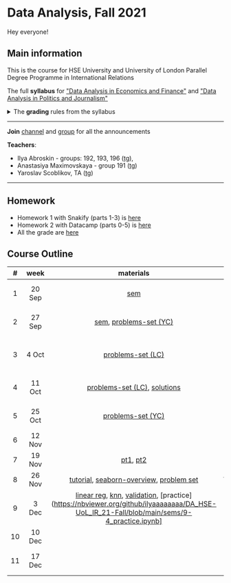 # Data Analysis, Fall 2021

Hey everyone!

## Main information
This is the course for HSE University and University of London Parallel Degree Programme in International Relations

The full **syllabus** for ["Data Analysis in Economics and Finance"](https://www.hse.ru/en/edu/courses/339492557) and ["Data Analysis in Politics and Journalism"](https://www.hse.ru/en/edu/courses/339493569)

<details>
  <summary>The <b>grading</b> rules from the syllabus</summary>
  
<ul>
<li>Final grade = <ul>
<li>Home Assignment (21%) - average grade for all HAs - check the details in each assignment</li>
<li>Midterm Lab (29%) - around midterm week</li>
<li>Final Lab (29%) - before exam week</li>
<li>Final Project (21%) - the last class</li>
<li>Class participation (10%) - an extra point</li>
</ul>
</li>
</ul>


  The final score will be transformed to the HSE regular scale according to the following rule:
<table>
<thead>
  <tr>
    <th>grade</th>
    <th>points</th>
  </tr>
</thead>
<tbody>
  <tr>
    <td>1</td>
    <td>0-19</td>
  </tr>
  <tr>
    <td>2</td>
    <td>20-29</td>
  </tr>
  <tr>
    <td>3</td>
    <td>30-39</td>
  </tr>
  <tr>
    <td>4</td>
    <td>40-49</td>
  </tr>
  <tr>
    <td>5</td>
    <td>50-59</td>
  </tr>
  <tr>
    <td>6</td>
    <td>60-69</td>
  </tr>
  <tr>
    <td>7</td>
    <td>70-79</td>
  </tr>
  <tr>
    <td>8</td>
    <td>80-89</td>
  </tr>
  <tr>
    <td>9</td>
    <td>90-95</td>
  </tr>
  <tr>
    <td>10</td>
    <td>96-110</td>
  </tr>
</tbody>
</table>

</details>

---

**Join** [channel](https://t.me/joinchat/gSz1wkHIrmxhOGIy) and [group](https://t.me/joinchat/9tWvbuL8O69hNTYy) for all the announcements

**Teachers**:
- Ilya Abroskin - groups: 192, 193, 196 ([tg](https://t.me/iiiiilllllyyyyyaaaa)),
- Anastasiya Maximovskaya - group 191 ([tg](https://t.me/anastasiyamaxx))
- Yaroslav Scoblikov, TA ([tg](https://t.me/Braye4))

---

## Homework
- Homework 1 with Snakify (parts 1-3) is [here](https://docs.google.com/document/d/1IBcjU1kV-99IvQJOqd12y5oCQdZ7YfsAYgn4PVq4f94/edit?usp=sharing)
- Homework 2 with Datacamp (parts 0-5) is [here](https://docs.google.com/document/d/1Y5qces0hnsWdadSinPY0qno0RyI4RIn0dEJ9cGS-DbI/edit)
- All the grade are [here](https://docs.google.com/spreadsheets/d/1MTfDHebUAxqkKTem64gvP_5dCQZcZAjtp1YEyAkS_Xo/edit#gid=0)

## Course Outline

|  # 	|  week  	| materials 	|          topic          	|
|:--:	|:------:	|:---------:	|:-----------------------:	|
| 1  	| 20 Sep 	| [sem](https://nbviewer.jupyter.org/github/ilyaaaaaaaa/DA_HSE-UoL_IR_21-Fall/blob/main/sems/sem01_python-overview.ipynb)       	| Review of Python basics 	|
| 2  	| 27 Sep 	| [sem](https://nbviewer.jupyter.org/github/ilyaaaaaaaa/DA_HSE-UoL_IR_21-Fall/blob/main/class02_while_for_if/sem02_str%2C%20if%20else%2C%20while%2C%20for.ipynb),  [problems-set (YC)](https://contest.yandex.ru/contest/29618/problems/)        	| Practice class (str, for-loops)          	|
| 3  	| 4 Oct  	| [problems-set (LC)](https://docs.google.com/document/d/19cYA2Ro2VG-BreZxHogEibLyGTql_A6eXLI4pEM2Cdg/edit)          	|          Practice class (for-loops, list, functions)               	|
| 4  	| 11 Oct 	|     [problems-set (LC)](https://docs.google.com/document/d/1rNOgalY-sfvVUPK7S_rSvxbyI1ClWwDnCJ3Qz2vYptA/edit?usp=sharing), [solutions](https://github.com/ilyaaaaaaaa/DA_HSE-UoL_IR_21-Fall/blob/main/sems/sem04_snakify_leetcode.ipynb)     	|        Practice class (set, dict)                 	|
| 5  	| 25 Oct 	| [problems-set (YC)](https://contest.yandex.ru/contest/30940/problems/)| Functions. Reviewing basics|
| 6  	| 12 Nov  	|           	| Midterm |
| 7  	| 19 Nov  	| [pt1](https://github.com/ilyaaaaaaaa/DA_HSE-UoL_IR_21-Fall/blob/main/sems/sem071_pandas_intro.ipynb), [pt2](https://github.com/ilyaaaaaaaa/DA_HSE-UoL_IR_21-Fall/blob/main/sems/sem072_pandas_advanced.ipynb)| Pandas |
| 8  	| 26 Nov 	| [tutorial](https://github.com/ilyaaaaaaaa/DA_HSE-UoL_IR_21-Fall/blob/main/sems/sem081_visual_intro.ipynb), [seaborn-overview](https://github.com/ilyaaaaaaaa/DA_HSE-UoL_IR_21-Fall/blob/main/sems/sem082_seaborn-overview.ipynb), [problem set](https://github.com/ilyaaaaaaaa/DA_HSE-UoL_IR_21-Fall/blob/main/sems/sem083_problem-set.ipynb)	| Visualization 	|
| 9  	| 3 Dec 	| [linear reg](https://nbviewer.org/github/ilyaaaaaaaa/DA_HSE-UoL_IR_21-Fall/blob/main/sems/9-1_linear_regression.ipynb), [knn](https://nbviewer.org/github/ilyaaaaaaaa/DA_HSE-UoL_IR_21-Fall/blob/main/sems/9-2_knn_model_training.ipynb), [validation](https://nbviewer.org/github/ilyaaaaaaaa/DA_HSE-UoL_IR_21-Fall/blob/main/sems/9-3_model_evaluation.ipynb), [practice](https://nbviewer.org/github/ilyaaaaaaaa/DA_HSE-UoL_IR_21-Fall/blob/main/sems/9-4_practice.ipynb] | Linear Models |
| 10 	| 10 Dec  	|           	| Linear Models, pt2|
| 11 	| 17 Dec 	|           	| Project Presentation + Final |
